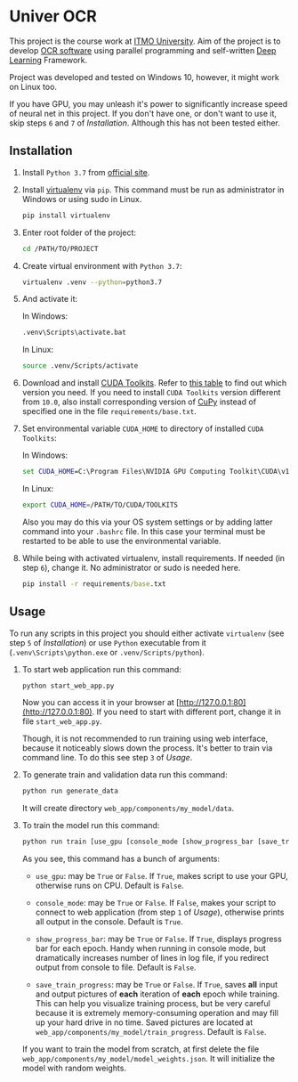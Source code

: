 # Univer OCR

This project is the course work at [ITMO University](http://www.ifmo.ru). Aim of the project is to develop [OCR software](https://en.wikipedia.org/wiki/Optical_character_recognition) using parallel programming and self-written [Deep Learning](https://en.wikipedia.org/wiki/Deep_learning) Framework.

Project was developed and tested on Windows 10, however, it might work on Linux too.

If you have GPU, you may unleash it's power to significantly increase speed of neural net in this project. If you don't have one, or don't want to use it, skip steps `6` and `7` of *Installation*. Although this has not been tested either.

## Installation

1. Install `Python 3.7` from [official site](https://www.python.org/).

2. Install [virtualenv](https://virtualenv.pypa.io/en/latest/) via `pip`. This command must be run as administrator in Windows or using sudo in Linux.

    ```bash
    pip install virtualenv
    ```

3. Enter root folder of the project:

    ```bash
    cd /PATH/TO/PROJECT
    ```

4. Create virtual environment with `Python 3.7`:

    ```bash
    virtualenv .venv --python=python3.7
    ```

5. And activate it:

    In Windows:

    ```bat
    .venv\Scripts\activate.bat
    ```

    In Linux:

    ```bash
    source .venv/Scripts/activate
    ```

6. Download and install [CUDA Toolkits](https://developer.nvidia.com/cuda-downloads). Refer to [this table](https://en.wikipedia.org/wiki/CUDA#GPUs_supported) to find out which version you need. If you need to install `CUDA Toolkits` version different from `10.0`, also install corresponding version of [CuPy](https://docs-cupy.chainer.org/en/stable/install.html#install-cupy) instead of specified one in the file `requirements/base.txt`.

7. Set environmental variable `CUDA_HOME` to directory of installed `CUDA Toolkits`:

    In Windows:

    ```bat
    set CUDA_HOME=C:\Program Files\NVIDIA GPU Computing Toolkit\CUDA\v10.0
    ```

    In Linux:

    ```bash
    export CUDA_HOME=/PATH/TO/CUDA/TOOLKITS
    ```

    Also you may do this via your OS system settings or by adding latter command into your `.bashrc` file. In this case your terminal must be restarted to be able to use the environmental variable.

8. While being with activated virtualenv, install requirements. If needed (in step `6`), change it. No administrator or sudo is needed here.

    ```bat
    pip install -r requirements/base.txt
    ```

## Usage

To run any scripts in this project you should either activate `virtualenv` (see step `5` of *Installation*) or use `Python` executable from it (`.venv\Scripts\python.exe` or `.venv/Scripts/python`).

1. To start web application run this command:

    ```bat
    python start_web_app.py
    ```

    Now you can access it in your browser at [http://127.0.0.1:80](http://127.0.0.1:80). If you need to start with different port, change it in file `start_web_app.py`.

    Though, it is not recommended to run training using web interface, because it noticeably slows down the process. It's better to train via command line. To do this see step `3` of *Usage*.

2. To generate train and validation data run this command:

    ```bat
    python run generate_data
    ```

    It will create directory `web_app/components/my_model/data`.

3. To train the model run this command:

    ```bat
    python run train [use_gpu [console_mode [show_progress_bar [save_train_progress]]]]
    ```

    As you see, this command has a bunch of arguments:

    - `use_gpu`: may be `True` or `False`. If `True`, makes script to use your GPU, otherwise runs on CPU. Default is `False`.

    - `console_mode`: may be `True` or `False`. If `False`, makes your script to connect to web application (from step `1` of *Usage*), otherwise prints all output in the console. Default is `True`.

    - `show_progress_bar`: may be `True` or `False`. If `True`, displays progress bar for each epoch. Handy when running in console mode, but dramatically increases number of lines in log file, if you redirect output from console to file. Default is `False`.

    - `save_train_progress`: may be `True` or `False`. If `True`, saves **all** input and output pictures of **each** iteration of **each** epoch while training. This can help you visualize training process, but be very careful because it is extremely memory-consuming operation and may fill up your hard drive in no time. Saved pictures are located at `web_app/components/my_model/train_progress`. Default is `False`.

    If you want to train the model from scratch, at first delete the file `web_app/components/my_model/model_weights.json`. It will initialize the model with random weights.
